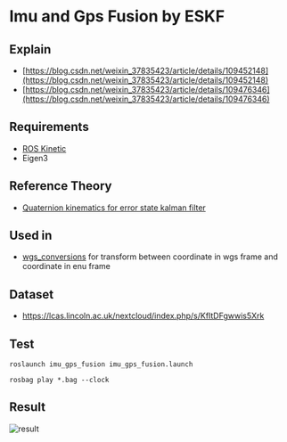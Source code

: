 # Imu and Gps Fusion by ESKF
## Explain
- [https://blog.csdn.net/weixin_37835423/article/details/109452148](https://blog.csdn.net/weixin_37835423/article/details/109452148)
- [https://blog.csdn.net/weixin_37835423/article/details/109476346](https://blog.csdn.net/weixin_37835423/article/details/109476346)

## Requirements

- [ROS Kinetic](http://wiki.ros.org/kinetic/Installation/Ubuntu)
- Eigen3

## Reference Theory

- [Quaternion kinematics for error state kalman filter](http://www.iri.upc.edu/people/jsola/JoanSola/objectes/notes/kinematics.pdf)

## Used in

- [wgs_conversions]( https://github.com/gyjun0230/wgs_conversions ) for transform between coordinate in wgs frame and coordinate in enu frame

## Dataset

- https://lcas.lincoln.ac.uk/nextcloud/index.php/s/KfItDFgwwis5Xrk

## Test

```
roslaunch imu_gps_fusion imu_gps_fusion.launch
```

```
rosbag play *.bag --clock
```

## Result
![result](https://user-images.githubusercontent.com/82350419/232706594-36b1d094-ce2c-4bbf-b1ed-a4c4db61346f.png)

